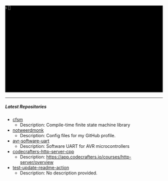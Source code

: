 <p align="center">
<img alt="intro" src="https://github.com/notweerdmonk/notweerdmonk/blob/main/static/intro.gif?raw=true">
</p>

<hr>

##### Latest Repositories

<!-- Featured Repositories Start -->
- [cfsm](https://github.com/notweerdmonk/cfsm)
  - Description: Compile-time finite state machine library
- [notweerdmonk](https://github.com/notweerdmonk/notweerdmonk)
  - Description: Config files for my GitHub profile.
- [avr-software-uart](https://github.com/notweerdmonk/avr-software-uart)
  - Description: Software UART for AVR microcontrollers
- [codecrafters-http-server-cpp](https://github.com/notweerdmonk/codecrafters-http-server-cpp)
  - Description: https://app.codecrafters.io/courses/http-server/overview
- [test-update-readme-action](https://github.com/notweerdmonk/test-update-readme-action)
  - Description: No description provided.

<!-- Featured Repositories End -->
